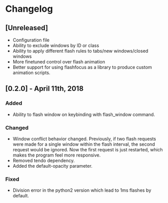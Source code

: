 # Changelog

## [Unreleased]

- Configuration file
- Ability to exclude windows by ID or class
- Ability to apply different flash rules to tabs/new windows/closed windows
- More finetuned control over flash animation
- Better support for using flashfocus as a library to produce custom animation scripts.

## [0.2.0] - April 11th, 2018

### Added
- Ability to flash window on keybinding with flash_window command.

### Changed
- Window conflict behavior changed. Previously, if two flash requests were made for a single window within the flash interval, the second request would be ignored. Now the first request is just restarted, which makes the program feel more responsive.
- Removed tendo dependency.
- Added the default-opacity parameter.

### Fixed

- Division error in the python2 version which lead to 1ms flashes by default.

